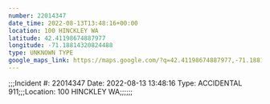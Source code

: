 ```yaml
---
number: 22014347
date_time: 2022-08-13T13:48:16+00:00
location: 100 HINCKLEY WA
latitude: 42.41198674887977
longitude: -71.18814320824488
type: UNKNOWN TYPE
google_maps_link: https://maps.google.com/?q=42.41198674887977,-71.18814320824488
---
```


;;;Incident #: 22014347   Date: 2022-08-13 13:48:16   Type: ACCIDENTAL 911;;;Location: 100 HINCKLEY WA;;;;;;
